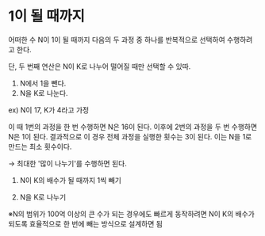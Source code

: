 # 1이 될 때까지

어떠한 수 N이 1이 될 때까지 다음의 두 과정 중 하나를 반복적으로 선택하여 수행하려고 한다.

단, 두 번째 연산은 N이 K로 나누어 떨어질 때만 선택할 수 있따.

1. N에서 1을 뺀다.
2. N을 K로 나눈다.

ex) N이 17, K가 4라고 가정

이 때 1번의 과정을 한 번 수행하면 N은 16이 된다. 이후에 2번의 과정을 두 번 수행하면 N은 1이 된다. 결과적으로 이 경우 전체 과정을 실행한 횟수는 3이 된다. 이는 N을 1로 만드는 최소 횟수이다.

→ 최대한 '많이 나누기'를 수행하면 된다.

1) N이 K의 배수가 될 때까지 1씩 빼기

2) N을 K로 나누기

※N의 범위가 100억 이상의 큰 수가 되는 경우에도 빠르게 동작하려면 N이 K의 배수가 되도록 효율적으로 한 번에 빼는 방식으로 설계하면 됨
